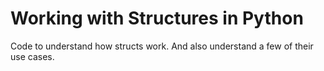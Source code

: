 # Working with Structures in Python

Code to understand how structs work. And also understand a few of their use cases.
